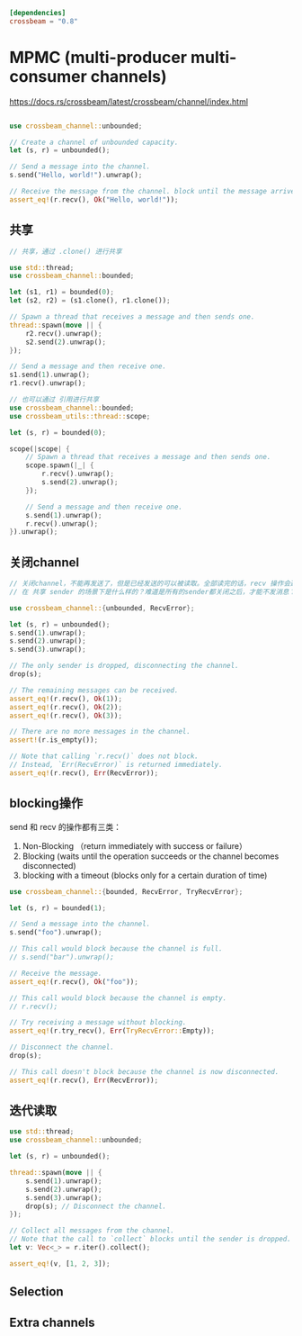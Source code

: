 ```toml
[dependencies]
crossbeam = "0.8"
```

# MPMC (multi-producer multi-consumer channels)
https://docs.rs/crossbeam/latest/crossbeam/channel/index.html 

```rust

use crossbeam_channel::unbounded;

// Create a channel of unbounded capacity.
let (s, r) = unbounded();

// Send a message into the channel.
s.send("Hello, world!").unwrap();

// Receive the message from the channel. block until the message arrived
assert_eq!(r.recv(), Ok("Hello, world!"));

```

## 共享
```rust
// 共享，通过 .clone() 进行共享

use std::thread;
use crossbeam_channel::bounded;

let (s1, r1) = bounded(0);
let (s2, r2) = (s1.clone(), r1.clone());

// Spawn a thread that receives a message and then sends one.
thread::spawn(move || {
    r2.recv().unwrap();
    s2.send(2).unwrap();
});

// Send a message and then receive one.
s1.send(1).unwrap();
r1.recv().unwrap();

// 也可以通过 引用进行共享
use crossbeam_channel::bounded;
use crossbeam_utils::thread::scope;

let (s, r) = bounded(0);

scope(|scope| {
    // Spawn a thread that receives a message and then sends one.
    scope.spawn(|_| {
        r.recv().unwrap();
        s.send(2).unwrap();
    });

    // Send a message and then receive one.
    s.send(1).unwrap();
    r.recv().unwrap();
}).unwrap();

```
## 关闭channel
```rust
// 关闭channel，不能再发送了，但是已经发送的可以被读取。全部读完的话，recv 操作会返回Err
// 在 共享 sender 的场景下是什么样的？难道是所有的sender都关闭之后，才能不发消息？

use crossbeam_channel::{unbounded, RecvError};

let (s, r) = unbounded();
s.send(1).unwrap();
s.send(2).unwrap();
s.send(3).unwrap();

// The only sender is dropped, disconnecting the channel.
drop(s);

// The remaining messages can be received.
assert_eq!(r.recv(), Ok(1));
assert_eq!(r.recv(), Ok(2));
assert_eq!(r.recv(), Ok(3));

// There are no more messages in the channel.
assert!(r.is_empty());

// Note that calling `r.recv()` does not block.
// Instead, `Err(RecvError)` is returned immediately.
assert_eq!(r.recv(), Err(RecvError));

```

## blocking操作

send 和 recv 的操作都有三类：
1. Non-Blocking （return immediately with success or failure）
2. Blocking (waits until the operation succeeds or the channel becomes disconnected)
3. blocking with a timeout (blocks only for a certain duration of time)

```rust
use crossbeam_channel::{bounded, RecvError, TryRecvError};

let (s, r) = bounded(1);

// Send a message into the channel.
s.send("foo").unwrap();

// This call would block because the channel is full.
// s.send("bar").unwrap();

// Receive the message.
assert_eq!(r.recv(), Ok("foo"));

// This call would block because the channel is empty.
// r.recv();

// Try receiving a message without blocking.
assert_eq!(r.try_recv(), Err(TryRecvError::Empty));

// Disconnect the channel.
drop(s);

// This call doesn't block because the channel is now disconnected.
assert_eq!(r.recv(), Err(RecvError));
```

## 迭代读取

```rust
use std::thread;
use crossbeam_channel::unbounded;

let (s, r) = unbounded();

thread::spawn(move || {
    s.send(1).unwrap();
    s.send(2).unwrap();
    s.send(3).unwrap();
    drop(s); // Disconnect the channel.
});

// Collect all messages from the channel.
// Note that the call to `collect` blocks until the sender is dropped.
let v: Vec<_> = r.iter().collect();

assert_eq!(v, [1, 2, 3]);
```

## Selection

## Extra channels

# 


